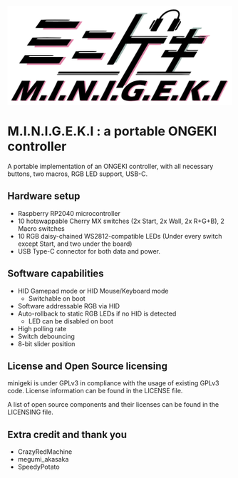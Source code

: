 ![Minigeki Logo](https://github.com/defvs/minigeki/blob/master/graphics/minigeki-logo.png?raw=true)
# M.I.N.I.G.E.K.I : a portable ONGEKI controller

A portable implementation of an ONGEKI controller, with all necessary buttons, two macros, RGB LED support, USB-C.

## Hardware setup

- Raspberry RP2040 microcontroller
- 10 hotswappable Cherry MX switches (2x Start, 2x Wall, 2x R+G+B), 2 Macro switches
- 10 RGB daisy-chained WS2812-compatible LEDs (Under every switch except Start, and two under the board)
- USB Type-C connector for both data and power. 

## Software capabilities

- HID Gamepad mode or HID Mouse/Keyboard mode
    - Switchable on boot
- Software addressable RGB via HID
- Auto-rollback to static RGB LEDs if no HID is detected
    - LED can be disabled on boot
- High polling rate
- Switch debouncing
- 8-bit slider position

## License and Open Source licensing

minigeki is under GPLv3 in compliance with the usage of existing GPLv3 code. License information can be found in the LICENSE file.

A list of open source components and their licenses can be found in the LICENSING file.

## Extra credit and thank you

- CrazyRedMachine
- megumi_akasaka
- SpeedyPotato
